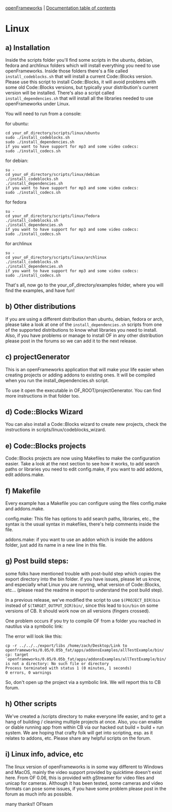 [openFrameworks](http://openframeworks.cc/) | [Documentation table of contents](TOC.md)

Linux
=====

a) Installation
---------------

Inside the scripts folder you'll find some scripts in the ubuntu, debian, fedora 
and archlinux folders which will install everything you need to use openFrameworks.
Inside those folders there's a file called `install_codeblocks.sh` that will install 
a current Code::Blocks version. Please use this script to install Code::Blocks, 
it will avoid problems with some old Code::Blocks versions, but typically your 
distribution's current version will be installed.
There's also a script called `install_dependencies.sh` that will install
all the libraries needed to use openFrameworks under Linux.

You will need to run from a console:

for ubuntu:

    cd your_oF_directory/scripts/linux/ubuntu
    sudo ./install_codeblocks.sh
    sudo ./install_dependencies.sh
    if you want to have support for mp3 and some video codecs:
    sudo ./install_codecs.sh

for debian:

    su -
    cd your_oF_directory/scripts/linux/debian
    ./install_codeblocks.sh
    ./install_dependencies.sh
    if you want to have support for mp3 and some video codecs:
    sudo ./install_codecs.sh
    
for fedora

    su -
    cd your_oF_directory/scripts/linux/fedora
    ./install_codeblocks.sh
    ./install_dependencies.sh
    if you want to have support for mp3 and some video codecs:
    sudo ./install_codecs.sh

for archlinux

    su -
    cd your_oF_directory/scripts/linux/archlinux
    ./install_codeblocks.sh
    ./install_dependencies.sh
    if you want to have support for mp3 and some video codecs:
    sudo ./install_codecs.sh

That's all, now go to the your_oF_directory/examples folder, where you will find 
the examples, and have fun!


b) Other distributions
----------------------

If you are using a different distribution than ubuntu, debian, fedora or arch,
please take a look at one of the `install_dependencies.sh` scripts from
one of the supported distributions to know what libraries you need to install.
Also, if you have problems or manage to install OF in any other distribution
please post in the forums so we can add it to the next release.


c) projectGenerator
-------------------

This is an openFrameworks application that will make your life easier when 
creating projects or adding addons to existing ones. It will be compiled when
you run the install_dependencies.sh script.

To use it open the executable in OF_ROOT/projectGenerator.  You can find more
instructions in that folder too.


d) Code::Blocks Wizard
---------------------- 	  	
You can also install a Code::Blocks wizard to create new projects, check the	
instructions in scripts/linux/codeblocks_wizard.


e) Code::Blocks projects
------------------------

Code::Blocks projects are now using Makefiles to make the configuration easier.
Take a look at the next section to see how it works, to add search paths or 
libraries you need to edit config.make, if you want to add addons, edit addons.make.


f) Makefile
-----------

Every example has a Makefile you can configure using the files config.make
and addons.make.

config.make: This file has options to add search paths, libraries, etc., the 
syntax is the usual syntax in makefiles, there's help comments inside the file.

addons.make: if you want to use an addon which is inside the addons folder, just 
add its name in a new line in this file.


g) Post build steps:
--------------------
    
some folks have mentioned trouble with post-build step which copies the export
directory into the bin folder. if you have issues, please let us know,
and especially what Linux you are running, what version of Code::Blocks, etc...
(please read the readme in export to understand the post build step).

In a previous release, we've modified  the script to use `$(PROJECT_DIR)bin` instead of
`$(TARGET_OUTPUT_DIR)bin/`, since this lead to `bin/bin` on some versions of CB.
It should work now on all versions (fingers crossed).

One problem occurs if you try to compile OF from a folder you reached in nautilus
via a symbolic link:

The error will look like this:

    cp -r ../../../export/libs /home/zach/Desktop/Link to openframeworks/0.05/0.05b_fat/apps/addonsExamples/allTestExample/bin/
    cp: target `openframeworks/0.05/0.05b_fat/apps/addonsExamples/allTestExample/bin/' is not a directory: No such file or directory
    Process terminated with status 1 (0 minutes, 1 seconds)
    0 errors, 0 warnings

So, don't open up the project via a symbolic link. We will report this to CB forum. 


h) Other scripts
----------------

We've created a /scripts directory to make everyone life easier, and to get a
hang of building / cleaning multiple projects at once.
Also, you can enable or diable running app from within CB via our hacked out
build = build + run system.
We are hoping that crafty folk will get into scripting, esp. as it relates to
addons, etc. Please share any helpful scripts on the forum.

    
i) Linux info, advice, etc
--------------------------

The linux version of openFrameworks is in some way different to Windows and MacOS,
mainly the video support provided by quicktime doesn't exist here. From OF 0.06,
this is provided with gStreamer for video files and unicap for cameras.
Although it has been tested, some cameras and video formats can pose some
issues, if you have some problem please post in the forum as much info
as possible.


many thanks!! OFteam

